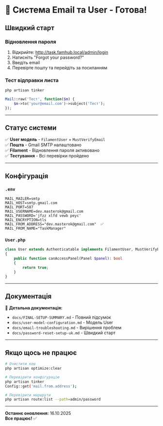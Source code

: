 # 🎉 Система Email та User - Готова!

## Швидкий старт

### Відновлення пароля

1. Відкрийте: http://task.famhub.local/admin/login
2. Натисніть "Forgot your password?"
3. Введіть email
4. Перевірте пошту та перейдіть за посиланням

### Тест відправки листа

```bash
php artisan tinker
```

```php
Mail::raw('Тест', function($m) {
    $m->to('your@email.com')->subject('Тест');
});
```

---

## Статус системи

✅ **User модель** - `FilamentUser` + `MustVerifyEmail`  
✅ **Пошта** - Gmail SMTP налаштовано  
✅ **Filament** - Відновлення пароля активовано  
✅ **Тестування** - Всі перевірки пройдено  

---

## Конфігурація

### `.env`
```env
MAIL_MAILER=smtp
MAIL_HOST=smtp.gmail.com
MAIL_PORT=587
MAIL_USERNAME=dev.masterok@gmail.com
MAIL_PASSWORD='jfzz xlfd vewb peyc'
MAIL_ENCRYPTION=tls
MAIL_FROM_ADDRESS="dev.masterok@gmail.com"  ✅
MAIL_FROM_NAME="TaskManager"
```

### `User.php`
```php
class User extends Authenticatable implements FilamentUser, MustVerifyEmail
{
    public function canAccessPanel(Panel $panel): bool
    {
        return true;
    }
}
```

---

## Документація

📖 **Детальна документація:**
- `docs/FINAL-SETUP-SUMMARY.md` - Повний підсумок
- `docs/user-model-configuration.md` - Модель User
- `docs/email-troubleshooting.md` - Вирішення проблем
- `docs/password-reset-setup-uk.md` - Швидкий старт

---

## Якщо щось не працює

```bash
# Очистити кеш
php artisan optimize:clear

# Перевірити конфігурацію
php artisan tinker
Config::get('mail.from.address');

# Перевірити маршрути
php artisan route:list --path=admin/password
```

---

**Останнє оновлення:** 16.10.2025  
**Все працює!** ✅
